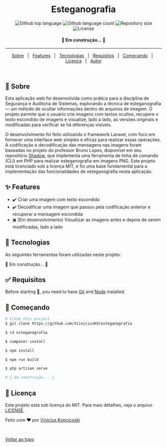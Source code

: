 <div align="center" id="top"> 
  <!--
  <img src="./.github/app.gif" alt="Esteganografia" />
  -->

  &#xa0;

  <!-- <a href="https://esteganografia.netlify.app">Demo</a> -->
</div>

<h1 align="center">Esteganografia</h1>

<p align="center">
  <img alt="Github top language" src="https://img.shields.io/github/languages/top/ViiniciusK9/esteganografia?color=56BEB8">

  <img alt="Github language count" src="https://img.shields.io/github/languages/count/ViiniciusK9/esteganografia?color=56BEB8">

  <img alt="Repository size" src="https://img.shields.io/github/repo-size/ViiniciusK9/esteganografia?color=56BEB8">

  <img alt="License" src="https://img.shields.io/github/license/ViiniciusK9/esteganografia?color=56BEB8">
</p>

<!-- Status -->

<h4 align="center"> 
	🚧 Em construção... 🚧
</h4> 

<hr>

<p align="center">
  <a href="#dart-about">Sobre</a> &#xa0; | &#xa0; 
  <a href="#sparkles-features">Features</a> &#xa0; | &#xa0;
  <a href="#rocket-technologies">Tecnologias</a> &#xa0; | &#xa0;
  <a href="#white_check_mark-requirements">Requisitos</a> &#xa0; | &#xa0;
  <a href="#checkered_flag-starting">Começando</a> &#xa0; | &#xa0;
  <a href="#memo-license">Licença</a> &#xa0; | &#xa0;
  <a href="https://github.com/ViiniciusK9" target="_blank">Autor</a>
</p>

<br>

## :dart: Sobre ##

Esta aplicação web foi desenvolvida como prática para a disciplina de Segurança e Auditoria de Sistemas, explorando a técnica de esteganografia — um método de ocultar informações dentro de arquivos de imagem. O projeto permite que o usuário crie imagens com textos ocultos, recupere o texto escondido de imagens e visualize, lado a lado, as versões originais e modificadas para verificar se há diferenças visíveis.

O desenvolvimento foi feito utilizando o framework Laravel, com foco em fornecer uma interface web simples e eficaz para realizar essas operações. A codificação e decodificação das mensagens nas imagens foram baseadas no projeto do professor Bruno Lopes, disponível em seu repositório [Shadow](https://github.com/brunolopesjn/shadow), que implementa uma ferramenta de linha de comando (CLI) em PHP para realizar esteganografia em imagens PNG. Este projeto está licenciado sob a licença MIT, e foi uma base fundamental para a implementação das funcionalidades de esteganografia nesta aplicação.

## :sparkles: Features ##

- :heavy_check_mark: Criar uma imagem com texto escondido
- :heavy_check_mark: Decodificar uma imagem que passou pela codificação anterior e recuperar a mensagem escondida
- :heavy_multiplication_x: (Em desenvolvimento) Visualizar as imagens antes e depois de serem modificadas, lado a lado

## :rocket: Tecnologias ##

As seguintes ferramentas foram utilizadas neste projeto:

🚧 Em construção... 🚧
<!--
- [Expo](https://expo.io/)
- [Node.js](https://nodejs.org/en/)
- [React](https://pt-br.reactjs.org/)
- [React Native](https://reactnative.dev/)
- [TypeScript](https://www.typescriptlang.org/)
 -->

## :white_check_mark: Requisitos ##

Before starting :checkered_flag:, you need to have [Git](https://git-scm.com) and [Node](https://nodejs.org/en/) installed.

## :checkered_flag: Começando ##

```bash
# Clone this project
$ git clone https://github.com/ViiniciusK9/esteganografia

$ cd esteganografia

$ composer install

$ npm install

$ npm run build

$ php artisan serve

# 🚧 Em construção... 🚧

```

## :memo: Licença ##

Este projeto está sob licença do MIT. Para mais detalhes, veja o arquivo [LICENSE](LICENSE.md).

Feito com :heart: por <a href="https://github.com/ViiniciusK9" target="_blank">Vinicius Koncicoski</a>

&#xa0;

<a href="#top">Voltar ao topo</a>
